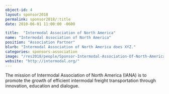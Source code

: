 ```yaml
---
object-id: 4
layout: sponsor2018
permalink: sponsor2018/:title
date: 2010-06-01 11:00:00 -0600

title:  "Intermodal Association of North America"
name: "Intermodal Association of North America"
position: "Association Partner"
blurb: "Intermodal Association of North America does XYZ."
categories: sponsors-association
image: "/res2018/people/Sponsor-Intermodal-Association-Of-North-America.png"
website: "http://intermodal.org/"
---
```

The mission of Intermodal Association of North America (IANA) is to promote the growth of efficient intermodal freight transportation through innovation, education and dialogue.





